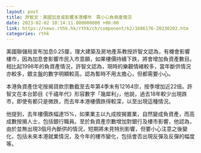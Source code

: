 ```yaml
---
layout: post
title: 許智文：美國加息或影響本港樓市　需小心負資產情況
date: 2023-02-02 10:14:11.000000000 +08:00
link: https://news.rthk.hk/rthk/ch/component/k2/1686176-20230202.htm
categories: rthk
---
```


美國聯儲局宣布加息0.25厘，理大建築及房地產系教授許智文認為，有機會影響樓巿，因為加息會影響巿民入巿意願，如果樓價持續下跌，將會增加負資產數目。相比起1998年的負資產情況，許智文認為，現時的樂觀情緒較多，當年斷供情況亦較多，銀主盤的數字明顯較高，認為暫時不用太擔心，但都需要小心。

本港負資產住宅按揭貸款宗數截至去年第4季末有12164宗，按季增加近22倍。許智文在本台節目《千禧年代》形容數字「幾犀利」，他說，過去18年較少出現跌巿，即使有都只是微跌，而去年本港樓價跌得較深，以至出現這種情況。

他提到，去年樓價跌幅達15%，如果業主以九成按揭置業，自然變成負資產，而高成數按揭人士，包括銀行職員。至於負資產宗數增加對銀行及樓巿影響，他認為，由於並無出現3個月內斷供的情況，短期將未見特別影響，但要小心注意之後變化，包括未來本港就業情況，及今年的樓巿變化，包括會否出現反彈及反彈的幅度等。
